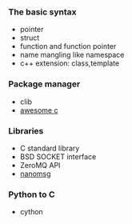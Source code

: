 ### The basic syntax

- pointer
- struct
- function and function pointer
- name mangling like namespace
- c++ extension: class,template



### Package manager

- clib
- [awesome c](https://notabug.org/koz.ross/awesome-c)



### Libraries

- C standard library
- BSD SOCKET interface
- ZeroMQ API
- [nanomsg](https://github.com/nanomsg/nanomsg)

###  Python to C

- cython
